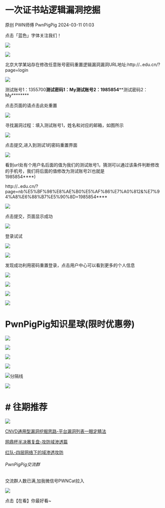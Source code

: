 #  一次证书站逻辑漏洞挖掘   
原创 PWN师傅  PwnPigPig   2024-03-11 01:03  
  
点击「蓝色」字体关注我们！  
  
![](https://mmbiz.qpic.cn/mmbiz_svg/UsichrXlnR9L0nuGUVpuV1TlN4oWbM6PdfQ5RbvfLuE5f1Wib3S6zmccJibeZm8kMxvsmnPotJTicX3UOp7O28Dm0cPqPjCTerCe/640?wx_fmt=svg&from=appmsg "")  
  
  
![](https://mmbiz.qpic.cn/mmbiz_svg/UsichrXlnR9L0nuGUVpuV1TlN4oWbM6PdeeXGG2dwMDzJRPD56ibI5PH5d8yJgQ173FeQ1BackcCY332xwzSclZSoD0iaNiaHRuJ/640?wx_fmt=svg&from=appmsg "")  
  
  
  
北京大学某站存在修改任意账号密码重置逻辑漏洞漏洞URL地址:http://***.***.edu.cn/?page=login  
  
  
![](https://mmbiz.qpic.cn/mmbiz_jpg/mia12sBTzp8rkuMkD9RiaSOhpRqKmuMV7Zro2cLOFJbLwGDmzIvEVOWWQKnRTFfLMvnibUqHIL90upKa2D3l4icnuQ/640?wx_fmt=jpeg&from=appmsg "")  
  
测试账号1：1355700****测试密码1：My******测试账号2：1985854****测试密码2：My********  
  
点击页面的请点击此处重置  
  
![](https://mmbiz.qpic.cn/mmbiz_jpg/mia12sBTzp8rkuMkD9RiaSOhpRqKmuMV7Z8YhpicS0CBoxZy3KmutBMUDt2Y4vcbwqXH6YxvTuxicAHFmoriaDvtcww/640?wx_fmt=jpeg&from=appmsg "")  
  
寻找漏洞过程：填入测试账号1，姓名和对应的邮箱，如图所示  
  
![](https://mmbiz.qpic.cn/mmbiz_jpg/mia12sBTzp8rkuMkD9RiaSOhpRqKmuMV7ZWASA0Wa3UU1ePiaIb0DR9oYThE3VLLvO46P0lVvDB3ic4bKykZFlYP5g/640?wx_fmt=jpeg&from=appmsg "")  
  
点击提交,进入到测试1的密码重置界面  
  
![](https://mmbiz.qpic.cn/mmbiz_jpg/mia12sBTzp8rkuMkD9RiaSOhpRqKmuMV7ZibxjVxCOPanCH11pdmIHnCK0xiaG7ChtdprURk6z90WglDpWn17NrbkA/640?wx_fmt=jpeg&from=appmsg "")  
  
看到url处有个用户名后面的值为我们的测试账号1，猜测可以通过该条件判断修改的手机号，我们将后面的值修改为测试账号2(也就是  
1985854****)  
  
http://***.***.edu.cn/?page=nb%E5%BF%98%E8%AE%B0%E5%AF%86%E7%A0%812&%E7%94%A8%E6%88%B7%E5%90%8D=1985854****  
  
![](https://mmbiz.qpic.cn/mmbiz_jpg/mia12sBTzp8rkuMkD9RiaSOhpRqKmuMV7ZbHVS0RtiaIzmRssDCPkvrZu9En0CTdPNENticvgSIUmHJlqB9W8Ytghg/640?wx_fmt=jpeg&from=appmsg "")  
  
点击提交，页面显示成功  
  
![](https://mmbiz.qpic.cn/mmbiz_jpg/mia12sBTzp8rkuMkD9RiaSOhpRqKmuMV7ZzWbyia66FiaY8UT0B4MStONxeelNqyAY0xvCLbqZ9JibagZugIlcTG5Ag/640?wx_fmt=jpeg&from=appmsg "")  
  
登录试试  
  
![](https://mmbiz.qpic.cn/mmbiz_jpg/mia12sBTzp8rkuMkD9RiaSOhpRqKmuMV7ZaxWBzjOUFBM3DlI5lQrKocE49p4SDxF5bQ4EnE5ibE3vDY7aJeaX5GQ/640?wx_fmt=jpeg&from=appmsg "")  
  
![](https://mmbiz.qpic.cn/mmbiz_jpg/mia12sBTzp8rkuMkD9RiaSOhpRqKmuMV7Z4OJBsiaqSQwxib7icoIKXYQ6N8fVYrrmPTxiaWZVuFiaLyf2rWasmaBp2dA/640?wx_fmt=jpeg&from=appmsg "")  
  
发现成功利用密码重置登录，点击用户中心可以看到更多的个人信息  
  
  
![](https://mmbiz.qpic.cn/mmbiz_svg/UsichrXlnR9L0nuGUVpuV1TlN4oWbM6PdAPMOEica4vxQ3odosjDJmr96PYWxVxf6WHO9XyHibV1d91dA8dLdRwFEmia05HaW1JG/640?wx_fmt=svg&from=appmsg "")  
  
![](https://mmbiz.qpic.cn/mmbiz_svg/UsichrXlnR9L0nuGUVpuV1TlN4oWbM6PdNW0wDnLDeVX0eNH03Dv2BUeKaHf3o1m2e8QsEtOx4j35CdiciacdcxsIFu5KQfiaicdR/640?wx_fmt=svg&from=appmsg "")  
  
![](https://mmbiz.qpic.cn/mmbiz_svg/UsichrXlnR9L0nuGUVpuV1TlN4oWbM6Pdv3I0OnqDicl9ytJhGNPvBYfqSxx6licaZ8gAVk4Q4zg8xIWhicEZxyFn77KXgqkwd6I/640?wx_fmt=svg&from=appmsg "")  
  
![](https://mmbiz.qpic.cn/mmbiz_svg/UsichrXlnR9L0nuGUVpuV1TlN4oWbM6PdLMWicicW9ANNqY5tCU1hicdXKNQIzoWV4PQeRTfdJU3uEBgMBFSKbvvH2cAEFP2DrhB/640?wx_fmt=svg&from=appmsg "")  
  
# PwnPigPig知识星球(限时优惠劵)  
  
  
![](https://mmbiz.qpic.cn/mmbiz_png/mia12sBTzp8rkuMkD9RiaSOhpRqKmuMV7ZMPPJSBRB1G41ibT2pCUZgMbHpZiaBQJTY50JWhPx00WRF0fYl7TJECWQ/640?wx_fmt=png&from=appmsg "")  
  
![](https://mmbiz.qpic.cn/mmbiz_jpg/mia12sBTzp8rkuMkD9RiaSOhpRqKmuMV7ZbN7T1C0kxPVPbD08rg2T95dCLMXl6tTTXHiau5TBuOpZJUJiaG4WbXYw/640?wx_fmt=jpeg&from=appmsg "")  
  
  
![](https://mmbiz.qpic.cn/mmbiz_svg/UsichrXlnR9L0nuGUVpuV1TlN4oWbM6Pdv3I0OnqDicl9ytJhGNPvBYfqSxx6licaZ8gAVk4Q4zg8xIWhicEZxyFn77KXgqkwd6I/640?wx_fmt=svg&from=appmsg "")  
  
![](https://mmbiz.qpic.cn/mmbiz_svg/UsichrXlnR9L0nuGUVpuV1TlN4oWbM6PdLMWicicW9ANNqY5tCU1hicdXKNQIzoWV4PQeRTfdJU3uEBgMBFSKbvvH2cAEFP2DrhB/640?wx_fmt=svg&from=appmsg "")  
  
  
  
![](https://mmbiz.qpic.cn/mmbiz_png/mia12sBTzp8rkuMkD9RiaSOhpRqKmuMV7ZB2Xj8NHFVticsrenSLznP2sPXkyOpCKZBWeiajSoQFfWNtWX722Xia9GQ/640?wx_fmt=png&from=appmsg "分隔线")  
  
  
![](https://mmbiz.qpic.cn/mmbiz_svg/UsichrXlnR9L0nuGUVpuV1TlN4oWbM6PdAKsq8gA6exiccW22mia9xLSibabcMC8PjODnT00XIhHIvicvP26ibGHsAGibENIE1X2Qib4/640?wx_fmt=svg&from=appmsg "")  
  
# # 往期推荐 #  
  
  
![](https://mmbiz.qpic.cn/mmbiz_svg/UsichrXlnR9L0nuGUVpuV1TlN4oWbM6PdSGorvob6XMP9caoicko89HHfbghVqWW47gcCOUgaesxbkr3MExeiaP3pMo9TBBDPBH/640?wx_fmt=svg&from=appmsg "")  
  
  
[CNVD通用型漏洞挖掘思路-平台漏洞列表一眼定睛法](http://mp.weixin.qq.com/s?__biz=MzkyNDI2NjQzNg==&mid=2247491938&idx=1&sn=c5d911b1e5592c184339a43fa8878ae5&chksm=c1dadbc9f6ad52dfd15e6c3ea807b35bfd2d15a40a1fcf0dc2d114258ea8b78344d1465c5158&scene=21#wechat_redirect)  
  
  
[网鼎杯半决赛复盘-攻防域渗透篇](http://mp.weixin.qq.com/s?__biz=MzkyNDI2NjQzNg==&mid=2247489233&idx=1&sn=1a658a096937318790693b66233d7996&chksm=c1d92c7af6aea56c6953e39c77327505d57048000a64d2302dd5968ee3c059b2f695e8b649d7&scene=21#wechat_redirect)  
  
  
[红队-四层网络下的域渗透攻防](http://mp.weixin.qq.com/s?__biz=MzkyNDI2NjQzNg==&mid=2247489770&idx=1&sn=7481b459898ec6340ca9762da0e8578f&chksm=c1d92241f6aeab57cced992a23f9cc8e59251d8ced95b9c65a0ccb20f08a5ced41b86766474c&scene=21#wechat_redirect)  
  
  
  
###### PwnPigPig交流群  
  
  
交流群人数已满,加我微信号PWNCat拉入  
  
  
  
![](https://mmbiz.qpic.cn/mmbiz_svg/UsichrXlnR9L0nuGUVpuV1TlN4oWbM6PdgOGxDosfk8cwoyackaSPiaZwpzb6YKQcOPjACRSUcPgkzU1BsBA4BLeiblCR54iaiciaI/640?wx_fmt=svg&from=appmsg "")  
  
点击【在看】你最好看~  
  
